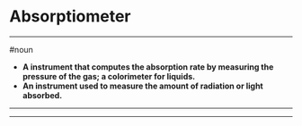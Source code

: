 # Absorptiometer
---
#noun
- **A instrument that computes the absorption rate by measuring the pressure of the gas; a colorimeter for liquids.**
- **An instrument used to measure the amount of radiation or light absorbed.**
---
---
